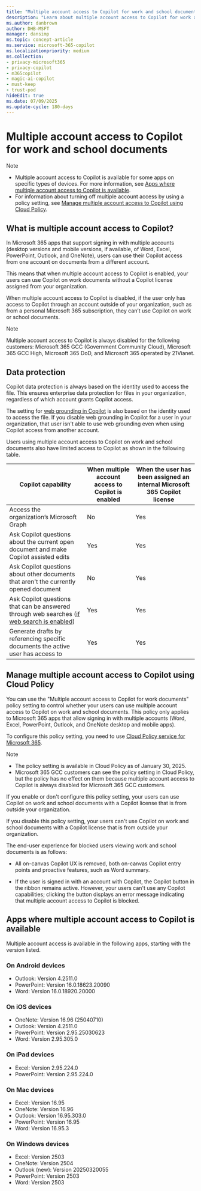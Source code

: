 ```yaml
---
title: "Multiple account access to Copilot for work and school documents"
description: "Learn about multiple account access to Copilot for work and school documents."
ms.author: danbrown
author: DHB-MSFT
manager: dansimp
ms.topic: concept-article
ms.service: microsoft-365-copilot
ms.localizationpriority: medium
ms.collection: 
- privacy-microsoft365
- privacy-copilot
- m365copilot
- magic-ai-copilot
- must-keep
- trust-pod
hideEdit: true
ms.date: 07/09/2025
ms.update-cycle: 180-days
---
```


# Multiple account access to Copilot for work and school documents

> [!NOTE]
> - Multiple account access to Copilot is available for some apps on specific types of devices. For more information, see [Apps where multiple account access to Copilot is available](#apps-where-multiple-account-access-to-copilot-is-available).
> - For information about turning off multiple account access by using a policy setting, see [Manage multiple account access to Copilot using Cloud Policy](#manage-multiple-account-access-to-copilot-using-cloud-policy).

## What is multiple account access to Copilot?

In Microsoft 365 apps that support signing in with multiple accounts (desktop versions and mobile versions, if available, of Word, Excel, PowerPoint, Outlook, and OneNote), users can use their Copilot access from one account on documents from a different account.

This means that when multiple account access to Copilot is enabled, your users can use Copilot on work documents without a Copilot license assigned from your organization.

When multiple account access to Copilot is disabled, if the user only has access to Copilot through an account outside of your organization, such as from a personal Microsoft 365 subscription, they can’t use Copilot on work or school documents.

> [!NOTE]
> Multiple account access to Copilot is always disabled for the following customers: Microsoft 365 GCC (Government Community Cloud), Microsoft 365 GCC High, Microsoft 365 DoD, and Microsoft 365 operated by 21Vianet.

## Data protection

Copilot data protection is always based on the identity used to access the file. This ensures enterprise data protection for files in your organization, regardless of which account grants Copilot access.

The setting for [web grounding in Copilot](manage-public-web-access.md) is also based on the identity used to access the file. If you disable web grounding in Copilot for a user in your organization, that user isn't able to use web grounding even when using Copilot access from another account.

Users using multiple account access to Copilot on work and school documents also have limited access to Copilot as shown in the following table.

| Copilot capability                                                                          | When multiple account access to Copilot is enabled | When the user has been assigned an internal Microsoft 365 Copilot license |
|---------------------------------------------------------------------------------------------|------------------------------------|----------------------------------------|
| Access the organization’s Microsoft Graph                                                   |No |Yes|
| Ask Copilot questions about the current open document and make Copilot assisted edits       |Yes|Yes|
| Ask Copilot questions about other documents that aren't the currently opened document      |No|Yes|
| Ask Copilot questions that can be answered through web searches ([if web search is enabled](manage-public-web-access.md))|Yes|Yes|
| Generate drafts by referencing specific documents the active user has access to                     |Yes|Yes|

## Manage multiple account access to Copilot using Cloud Policy

You can use the "Multiple account access to Copilot for work documents" policy setting to control whether your users can use multiple account access to Copilot on work and school documents. This policy only applies to Microsoft 365 apps that allow signing in with multiple accounts (Word, Excel, PowerPoint, Outlook, and OneNote desktop and mobile apps).

To configure this policy setting, you need to use [Cloud Policy service for Microsoft 365](/microsoft-365-apps/admin-center/overview-cloud-policy).

> [!NOTE]
> - The policy setting is available in Cloud Policy as of January 30, 2025.
> - Microsoft 365 GCC customers can see the policy setting in Cloud Policy, but the policy has no effect on them because multiple account access to Copilot is always disabled for Microsoft 365 GCC customers.

If you enable or don't configure this policy setting, your users can use Copilot on work and school documents with a Copilot license that is from outside your organization.

If you disable this policy setting, your users can't use Copilot on work and school documents with a Copilot license that is from outside your organization.

The end-user experience for blocked users viewing work and school documents is as follows:

- All on-canvas Copilot UX is removed, both on-canvas Copilot entry points and proactive features, such as Word summary.

- If the user is signed in with an account with Copilot, the Copilot button in the ribbon remains active. However, your users can't use any Copilot capabilities; clicking the button displays an error message indicating that multiple account access to Copilot is blocked.

## Apps where multiple account access to Copilot is available

Multiple account access is available in the following apps, starting with the version listed.

### On Android devices

- Outlook: Version 4.2511.0
- PowerPoint: Version 16.0.18623.20090
- Word: Version 16.0.18920.20000

### On iOS devices

- OneNote: Version 16.96 (25040710)
- Outlook: Version 4.2511.0
- PowerPoint: Version 2.95.25030623
- Word: Version 2.95.305.0

### On iPad devices

- Excel: Version 2.95.224.0
- PowerPoint: Version 2.95.224.0

### On Mac devices

- Excel: Version 16.95
- OneNote: Version 16.96
- Outlook: Version 16.95.303.0
- PowerPoint: Version 16.95
- Word: Version 16.95.3

### On Windows devices

- Excel: Version 2503
- OneNote: Version 2504
- Outlook (new): Version 20250320055
- PowerPoint: Version 2503
- Word: Version 2503
